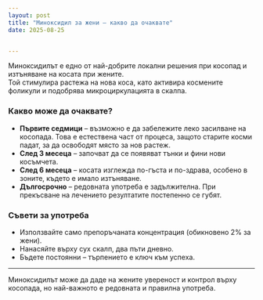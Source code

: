 ```yaml
---
layout: post
title: "Миноксидил за жени – какво да очаквате"
date: 2025-08-25


---
```


Миноксидилът е едно от най-добрите локални решения при косопад и изтъняване на косата при жените.  
Той стимулира растежа на нова коса, като активира космените фоликули и подобрява микроциркулацията в скалпа.  

### Какво може да очаквате?
- **Първите седмици** – възможно е да забележите леко засилване на косопада. Това е естествена част от процеса, защото старите косми падат, за да освободят място за нов растеж.  
- **След 3 месеца** – започват да се появяват тънки и фини нови косъмчета.  
- **След 6 месеца** – косата изглежда по-гъста и по-здрава, особено в зоните, където е имало изтъняване.  
- **Дългосрочно** – редовната употреба е задължителна. При прекъсване на лечението резултатите постепенно се губят.  

### Съвети за употреба
- Използвайте само препоръчаната концентрация (обикновено 2% за жени).  
- Нанасяйте върху сух скалп, два пъти дневно.  
- Бъдете постоянни – търпението е ключ към успеха.  

---

Миноксидилът може да даде на жените увереност и контрол върху косопада, но най-важното е редовната и правилна употреба.  
